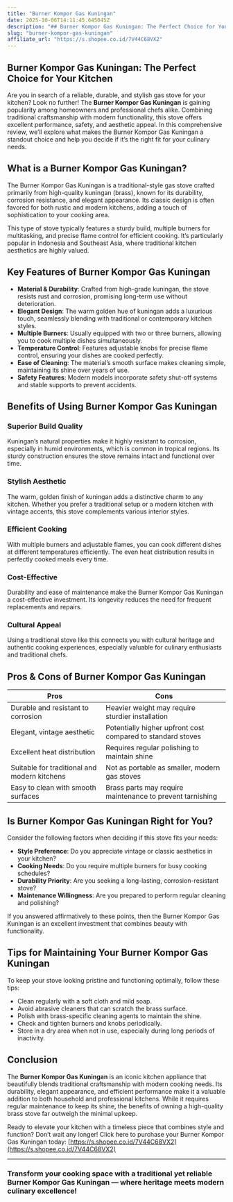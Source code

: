 ```yaml
---
title: "Burner Kompor Gas Kuningan"
date: 2025-10-06T14:11:45.645045Z
description: "## Burner Kompor Gas Kuningan: The Perfect Choice for Your Kitchen..."
slug: "burner-kompor-gas-kuningan"
affiliate_url: "https://s.shopee.co.id/7V44C68VX2"
---
```

## Burner Kompor Gas Kuningan: The Perfect Choice for Your Kitchen

Are you in search of a reliable, durable, and stylish gas stove for your kitchen? Look no further! The **Burner Kompor Gas Kuningan** is gaining popularity among homeowners and professional chefs alike. Combining traditional craftsmanship with modern functionality, this stove offers excellent performance, safety, and aesthetic appeal. In this comprehensive review, we’ll explore what makes the Burner Kompor Gas Kuningan a standout choice and help you decide if it’s the right fit for your culinary needs.

## What is a Burner Kompor Gas Kuningan?

The Burner Kompor Gas Kuningan is a traditional-style gas stove crafted primarily from high-quality kuningan (brass), known for its durability, corrosion resistance, and elegant appearance. Its classic design is often favored for both rustic and modern kitchens, adding a touch of sophistication to your cooking area.

This type of stove typically features a sturdy build, multiple burners for multitasking, and precise flame control for efficient cooking. It’s particularly popular in Indonesia and Southeast Asia, where traditional kitchen aesthetics are highly valued.

## Key Features of Burner Kompor Gas Kuningan

- **Material & Durability**: Crafted from high-grade kuningan, the stove resists rust and corrosion, promising long-term use without deterioration.
- **Elegant Design**: The warm golden hue of kuningan adds a luxurious touch, seamlessly blending with traditional or contemporary kitchen styles.
- **Multiple Burners**: Usually equipped with two or three burners, allowing you to cook multiple dishes simultaneously.
- **Temperature Control**: Features adjustable knobs for precise flame control, ensuring your dishes are cooked perfectly.
- **Ease of Cleaning**: The material’s smooth surface makes cleaning simple, maintaining its shine over years of use.
- **Safety Features**: Modern models incorporate safety shut-off systems and stable supports to prevent accidents.

## Benefits of Using Burner Kompor Gas Kuningan

### Superior Build Quality

Kuningan’s natural properties make it highly resistant to corrosion, especially in humid environments, which is common in tropical regions. Its sturdy construction ensures the stove remains intact and functional over time.

### Stylish Aesthetic

The warm, golden finish of kuningan adds a distinctive charm to any kitchen. Whether you prefer a traditional setup or a modern kitchen with vintage accents, this stove complements various interior styles.

### Efficient Cooking

With multiple burners and adjustable flames, you can cook different dishes at different temperatures efficiently. The even heat distribution results in perfectly cooked meals every time.

### Cost-Effective

Durability and ease of maintenance make the Burner Kompor Gas Kuningan a cost-effective investment. Its longevity reduces the need for frequent replacements and repairs.

### Cultural Appeal

Using a traditional stove like this connects you with cultural heritage and authentic cooking experiences, especially valuable for culinary enthusiasts and traditional chefs.

## Pros & Cons of Burner Kompor Gas Kuningan

| Pros | Cons |
| --- | --- |
| Durable and resistant to corrosion | Heavier weight may require sturdier installation |
| Elegant, vintage aesthetic | Potentially higher upfront cost compared to standard stoves |
| Excellent heat distribution | Requires regular polishing to maintain shine |
| Suitable for traditional and modern kitchens | Not as portable as smaller, modern gas stoves |
| Easy to clean with smooth surfaces | Brass parts may require maintenance to prevent tarnishing |

## Is Burner Kompor Gas Kuningan Right for You?

Consider the following factors when deciding if this stove fits your needs:

- **Style Preference**: Do you appreciate vintage or classic aesthetics in your kitchen?
- **Cooking Needs**: Do you require multiple burners for busy cooking schedules?
- **Durability Priority**: Are you seeking a long-lasting, corrosion-resistant stove?
- **Maintenance Willingness**: Are you prepared to perform regular cleaning and polishing?

If you answered affirmatively to these points, then the Burner Kompor Gas Kuningan is an excellent investment that combines beauty with functionality.

## Tips for Maintaining Your Burner Kompor Gas Kuningan

To keep your stove looking pristine and functioning optimally, follow these tips:

- Clean regularly with a soft cloth and mild soap.
- Avoid abrasive cleaners that can scratch the brass surface.
- Polish with brass-specific cleaning agents to maintain the shine.
- Check and tighten burners and knobs periodically.
- Store in a dry area when not in use, especially during long periods of inactivity.

## Conclusion

The **Burner Kompor Gas Kuningan** is an iconic kitchen appliance that beautifully blends traditional craftsmanship with modern cooking needs. Its durability, elegant appearance, and efficient performance make it a valuable addition to both household and professional kitchens. While it requires regular maintenance to keep its shine, the benefits of owning a high-quality brass stove far outweigh the minimal upkeep.

Ready to elevate your kitchen with a timeless piece that combines style and function? Don’t wait any longer! Click here to purchase your Burner Kompor Gas Kuningan today: [https://s.shopee.co.id/7V44C68VX2](https://s.shopee.co.id/7V44C68VX2)

---

### Transform your cooking space with a traditional yet reliable Burner Kompor Gas Kuningan — where heritage meets modern culinary excellence!